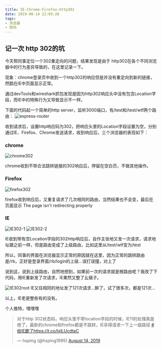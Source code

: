 ```yaml
---
title: IE-Chrome-Firefox-http302
date: 2019-08-14 22:03:20
tags:
- 浏览器
- 刨坑
---
```


## 记一次 http 302的坑

今天帮同事定位一个302重定向的问题，结果发现是由于 http302在各个不同浏览器中的行为差异导致的，在这里记录一下。

<!-- more -->

现象：chrome登录页中收到一个http302的响应但是并没有重定向到新的链接，然鹅在IE中页面显示正常。

通过devTools和wireshark抓包发现是因为http302响应头中没有包含Location字段，而IE中的特殊行为又导致显示不一样。

下面的代码起一个简单的http server，监听3000端口，有/test和/test/wtf两个路由：
![express-router](/images/20190814/express-router.png)

收到请求后，设置http响应码为302，把响应头里的Location字段设置为空，分别通过IE、Firefox、Chrome发送请求，收到响应后，三个浏览器的表现如下：

### chrome
![chrome302](/images/20190814/chrome302.png)

chrome收到不带合法跳转链接的302响应后，停留在空白页，不做其他操作。

### Firefox
![firefox302](/images/20190814/firefox302.jpg)

firefox收到响应后，又重复请求了几次相同的路由，当然结果也不会变，最后在页面显示 The page isn't redirecting properly

### IE
![IE302-1](/images/20190814/IE302-1.png)
![IE302-2](/images/20190814/IE302-2.png)

IE收到带有空Location字段的302http响应后，自作主张地又发一次请求，请求地址跟之前一样，但是路由变成了上级路由，比如这里从/test/wtf变为/test

所以，同事的界面在浏览器显示正常的原因就在这里，因为正常的跳转路由是/rb，正好是登录界面/rb/login的上级...误打误撞，对上了

说到这，说到上级路由，自然地想到，如果前一次的请求就是根路由呢？我改了下代码，用IE重新发了次请求，IE果然又整了幺蛾子。

![IE302root](/images/20190814/IE302root.jpg)
IE又往相同的地址发了121次请求...醉了，试了很多次，都是121次...

以上，IE老是整些有的没有。

个人推特，嘿嘿嘿
<blockquote class="twitter-tweet"><p lang="zh" dir="ltr">对于http 302状态码，响应头里不带location字段的时候，IE11的处理真是绝了，最新的chrome和firefox都是不跳转，IE非得请求一下上一级路径 <a href="https://twitter.com/hashtag/%E7%BB%99IE%E8%B7%AA%E4%BA%86?src=hash&amp;ref_src=twsrc%5Etfw">#给IE跪了</a><a href="https://t.co/IxlLUcdtaC">https://t.co/IxlLUcdtaC</a></p>&mdash; hsping (@hsping1995) <a href="https://twitter.com/hsping1995/status/1161652763392016384?ref_src=twsrc%5Etfw">August 14, 2019</a></blockquote> <script async src="https://platform.twitter.com/widgets.js" charset="utf-8"></script>


